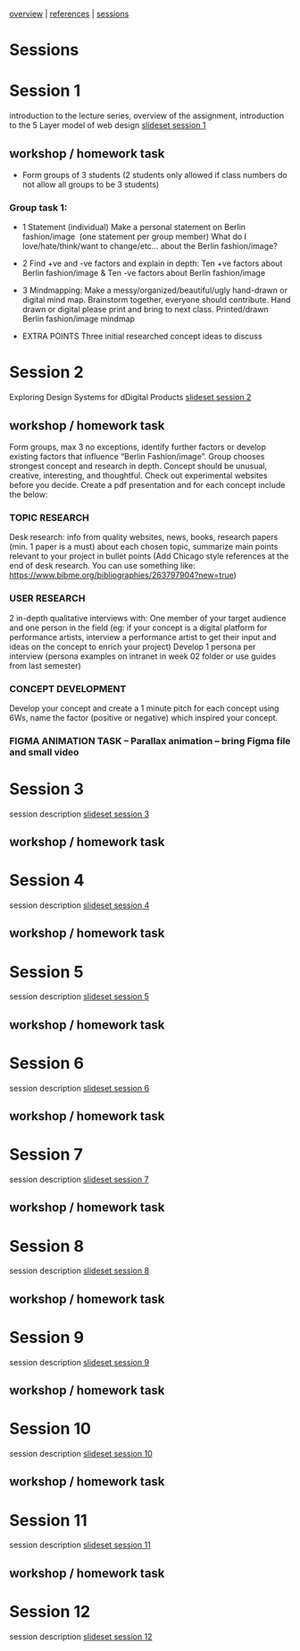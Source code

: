 [overview](README.md) | [references](references.md) | [sessions](sessions.md)

# Sessions

# Session 1
introduction to the lecture series, overview of the assignment, introduction to the 5 Layer model of web design 
[slideset session 1](ID2-WS-24-09-10_IntroLecture%20sml.pdf) 

## workshop / homework task
* Form groups of 3 students (2 students only allowed if class numbers do not allow all groups to be 3 students)
### Group task 1:

* 1 Statement (individual)
  Make a personal statement on Berlin fashion/image  (one statement per group member)
  What do I love/hate/think/want to change/etc… about the Berlin fashion/image?
* 2 Find +ve and -ve factors and explain in depth:
   Ten +ve factors about Berlin fashion/image & Ten -ve factors about Berlin fashion/image
* 3 Mindmapping:
  Make a messy/organized/beautiful/ugly hand-drawn or digital mind map. Brainstorm together, everyone should contribute. Hand drawn or digital please print and bring to next class.
  Printed/drawn Berlin fashion/image mindmap
  
* EXTRA POINTS Three initial researched concept ideas to discuss

# Session 2
Exploring Design Systems for dDigital Products
[slideset session 2](ID2-WS-24-02_Intro_topic_user_research.pdf) 

## workshop / homework task
Form groups, max 3 no exceptions, identify further factors or develop existing factors that influence “Berlin Fashion/image”.  Group chooses strongest concept and research in depth. Concept should be unusual, creative, interesting, and thoughtful. Check out experimental websites before you decide. Create a pdf presentation and for each concept include the below:

### TOPIC RESEARCH
Desk research: info from quality websites, news, books, research papers (min. 1 paper is a must) about each chosen topic, summarize main points relevant to your project in bullet points (Add Chicago style references at the end of desk research. You can use something like:  https://www.bibme.org/bibliographies/263797904?new=true)

### USER RESEARCH
2 in-depth qualitative interviews with: One member of your target audience and one person in the field (eg: if your concept is a digital platform for performance artists, interview a performance artist to get their input and ideas on the concept to enrich your project)
Develop 1 persona per interview (persona examples on intranet in week 02 folder or use guides from last semester)

### CONCEPT DEVELOPMENT
Develop your concept and create a 1 minute pitch for each concept using 6Ws, name the factor (positive or negative) which inspired your concept.

### FIGMA ANIMATION TASK – Parallax animation – bring Figma file and small video

# Session 3
session description
[slideset session 3]() 

## workshop / homework task

# Session 4
session description
[slideset session 4]() 

## workshop / homework task

# Session 5
session description
[slideset session 5]() 

## workshop / homework task

# Session 6
session description
[slideset session 6]() 

## workshop / homework task

# Session 7
session description
[slideset session 7]() 

## workshop / homework task

# Session 8
session description
[slideset session 8]() 

## workshop / homework task

# Session 9
session description
[slideset session 9]() 

## workshop / homework task

# Session 10
session description
[slideset session 10]() 

## workshop / homework task

# Session 11
session description
[slideset session 11]() 

## workshop / homework task

# Session 12
session description
[slideset session 12]() 
